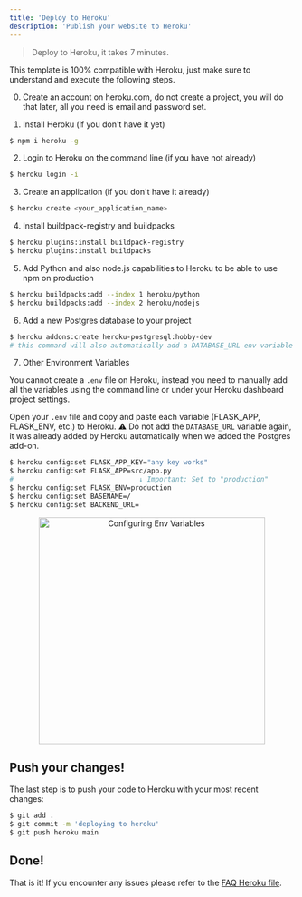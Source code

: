 ```yaml
---
title: 'Deploy to Heroku'
description: 'Publish your website to Heroku'
---
```


> Deploy to Heroku, it takes 7 minutes.

This template is 100% compatible with Heroku, just make sure to understand and execute the following steps.

0. Create an account on heroku.com, do not create a project, you will do that later, all you need is email and password set.

1. Install Heroku (if you don't have it yet)
```bash
$ npm i heroku -g
```

2. Login to Heroku on the command line (if you have not already)
```bash
$ heroku login -i
```

3. Create an application (if you don't have it already)
```bash
$ heroku create <your_application_name>
```

4. Install buildpack-registry and buildpacks
```bash
$ heroku plugins:install buildpack-registry
$ heroku plugins:install buildpacks 
```

5. Add Python and also node.js capabilities to Heroku to be able to use npm on production
```bash
$ heroku buildpacks:add --index 1 heroku/python
$ heroku buildpacks:add --index 2 heroku/nodejs
```

6. Add a new Postgres database to your project
```bash
$ heroku addons:create heroku-postgresql:hobby-dev
# this command will also automatically add a DATABASE_URL env variable with the Postgres database url
```

7. Other Environment Variables

You cannot create a `.env` file on Heroku, instead you need to manually add all the variables using the command line or under your Heroku dashboard project settings.

Open your `.env` file and copy and paste each variable (FLASK_APP, FLASK_ENV, etc.) to Heroku. ⚠️ Do not add the `DATABASE_URL` variable again, it was already added by Heroku automatically when we added the Postgres add-on.

```bash
$ heroku config:set FLASK_APP_KEY="any key works"
$ heroku config:set FLASK_APP=src/app.py
#                               ↓ Important: Set to "production"
$ heroku config:set FLASK_ENV=production 
$ heroku config:set BASENAME=/
$ heroku config:set BACKEND_URL=
```

<p align="center">
<img width="400px" alt="Configuring Env Variables" src="https://github.com/4GeeksAcademy/flask-rest-hello/blob/main/docs/assets/env_variables.gif?raw=true" />
</p>

## Push your changes!

The last step is to push your code to Heroku with your most recent changes:

```bash
$ git add .
$ git commit -m 'deploying to heroku'
$ git push heroku main
```

## Done!

That is it! If you encounter any issues please refer to the [FAQ Heroku file](https://help.heroku.com/).
